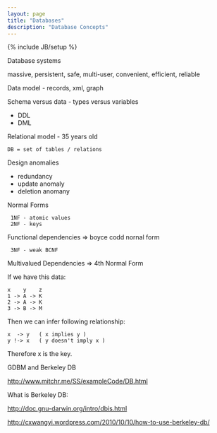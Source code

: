```yaml
---
layout: page
title: "Databases"
description: "Database Concepts"
---
```


{% include JB/setup %}

Database systems

 massive, persistent, safe, multi-user, convenient, efficient, reliable

Data model - records, xml, graph


Schema versus data - types versus variables
 * DDL
 * DML

Relational model - 35 years old

    DB = set of tables / relations
    
Design anomalies
 - redundancy
 - update anomaly
 - deletion anomany

Normal Forms

     1NF - atomic values
     2NF - keys
     
Functional dependencies => boyce codd nornal form

     3NF - weak BCNF
    
Multivalued Dependencies => 4th Normal Form

If we have this data:

    x    y    z
    1 -> A -> K
    2 -> A -> K
    3 -> B -> M
    
Then we can infer following relationship:

    x  -> y   ( x implies y )
    y !-> x   ( y doesn't imply x )
    
Therefore x is the key.


GDBM and Berkeley DB

http://www.mitchr.me/SS/exampleCode/DB.html

What is Berkeley DB:

http://doc.gnu-darwin.org/intro/dbis.html

http://cxwangyi.wordpress.com/2010/10/10/how-to-use-berkeley-db/

